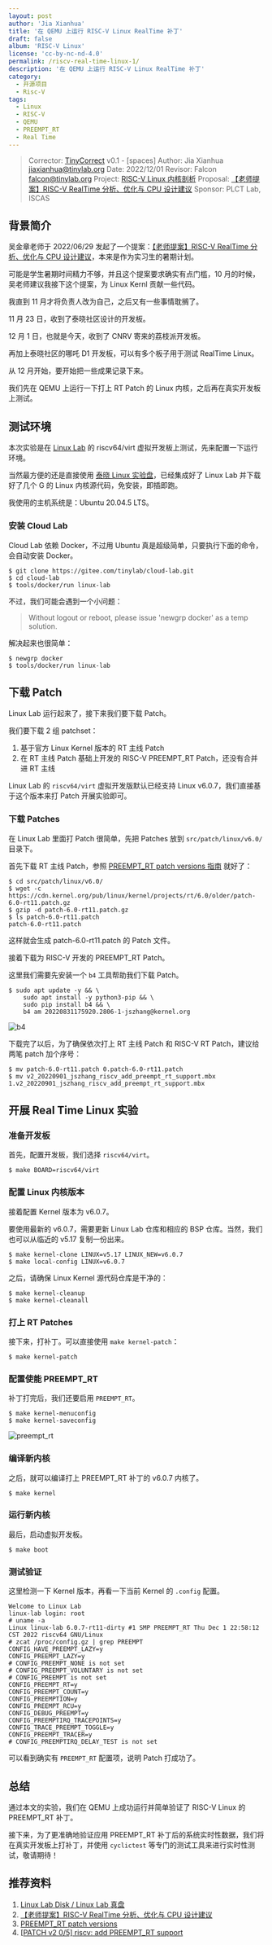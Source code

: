 ```yaml
---
layout: post
author: 'Jia Xianhua'
title: '在 QEMU 上运行 RISC-V Linux RealTime 补丁'
draft: false
album: 'RISC-V Linux'
license: 'cc-by-nc-nd-4.0'
permalink: /riscv-real-time-linux-1/
description: '在 QEMU 上运行 RISC-V Linux RealTime 补丁'
category:
  - 开源项目
  - Risc-V
tags:
  - Linux
  - RISC-V
  - QEMU
  - PREEMPT_RT
  - Real Time
---
```


> Corrector: [TinyCorrect](https://gitee.com/tinylab/tinycorrect) v0.1 - [spaces]
> Author:    Jia Xianhua <jiaxianhua@tinylab.org>
> Date:      2022/12/01
> Revisor:   Falcon <falcon@tinylab.org>
> Project:   [RISC-V Linux 内核剖析](https://gitee.com/tinylab/riscv-linux)
> Proposal:  [【老师提案】RISC-V RealTime 分析、优化与 CPU 设计建议][002]
> Sponsor:   PLCT Lab, ISCAS


## 背景简介

吴金章老师于 2022/06/29 发起了一个提案：[【老师提案】RISC-V RealTime 分析、优化与 CPU 设计建议][002]，本来是作为实习生的暑期计划。

可能是学生暑期时间精力不够，并且这个提案要求确实有点门槛，10 月的时候，吴老师建议我接下这个提案，为 Linux Kernl 贡献一些代码。

我直到 11 月才将负责人改为自己，之后又有一些事情耽搁了。

11 月 23 日，收到了泰晓社区设计的开发板。

12 月 1 日，也就是今天，收到了 CNRV 寄来的荔枝派开发板。

再加上泰晓社区的哪吒 D1 开发板，可以有多个板子用于测试 RealTime Linux。

从 12 月开始，要开始把一些成果记录下来。

我们先在 QEMU 上运行一下打上 RT Patch 的 Linux 内核，之后再在真实开发板上测试。

## 测试环境

本次实验是在 [Linux Lab](https://gitee.com/tinylab/linux-lab) 的 riscv64/virt 虚拟开发板上测试，先来配置一下运行环境。

当然最方便的还是直接使用 [泰晓 Linux 实验盘][001]，已经集成好了 Linux Lab 并下载好了几个 G 的 Linux 内核源代码，免安装，即插即跑。

我使用的主机系统是：Ubuntu 20.04.5 LTS。

### 安装 Cloud Lab

Cloud Lab 依赖 Docker，不过用 Ubuntu 真是超级简单，只要执行下面的命令，会自动安装 Docker。

```
$ git clone https://gitee.com/tinylab/cloud-lab.git
$ cd cloud-lab
$ tools/docker/run linux-lab
```

不过，我们可能会遇到一个小问题：

> Without logout or reboot, please issue 'newgrp docker' as a temp solution.

解决起来也很简单：

```
$ newgrp docker
$ tools/docker/run linux-lab
```

## 下载 Patch

Linux Lab 运行起来了，接下来我们要下载 Patch。

我们要下载 2 组 patchset：

1. 基于官方 Linux Kernel 版本的 RT 主线 Patch
2. 在 RT 主线 Patch 基础上开发的 RISC-V PREEMPT_RT Patch，还没有合并进 RT 主线

Linux Lab 的 `riscv64/virt` 虚拟开发版默认已经支持 Linux v6.0.7，我们直接基于这个版本来打 Patch 开展实验即可。

### 下载 Patches

在 Linux Lab 里面打 Patch 很简单，先把 Patches 放到 `src/patch/linux/v6.0/` 目录下。

首先下载 RT 主线 Patch，参照 [PREEMPT_RT patch versions 指南][003] 就好了：

```
$ cd src/patch/linux/v6.0/
$ wget -c https://cdn.kernel.org/pub/linux/kernel/projects/rt/6.0/older/patch-6.0-rt11.patch.gz
$ gzip -d patch-6.0-rt11.patch.gz
$ ls patch-6.0-rt11.patch
patch-6.0-rt11.patch
```

这样就会生成 patch-6.0-rt11.patch 的 Patch 文件。

接着下载为 RISC-V 开发的 PREEMPT_RT Patch。

这里我们需要先安装一个 `b4` 工具帮助我们下载 Patch。

```
$ sudo apt update -y && \
    sudo apt install -y python3-pip && \
    sudo pip install b4 && \
    b4 am 20220831175920.2806-1-jszhang@kernel.org
```

![b4](/wp-content/uploads/2022/03/riscv-linux/images/riscv-rtl/b4.png)

下载完了以后，为了确保依次打上 RT 主线 Patch 和 RISC-V RT Patch，建议给两笔 patch 加个序号：

```
$ mv patch-6.0-rt11.patch 0.patch-6.0-rt11.patch
$ mv v2_20220901_jszhang_riscv_add_preempt_rt_support.mbx 1.v2_20220901_jszhang_riscv_add_preempt_rt_support.mbx
```

## 开展 Real Time Linux 实验

### 准备开发板

首先，配置开发板，我们选择 `riscv64/virt`。

```
$ make BOARD=riscv64/virt
```

### 配置 Linux 内核版本

接着配置 Kernel 版本为 v6.0.7。

要使用最新的 v6.0.7，需要更新 Linux Lab 仓库和相应的 BSP 仓库。当然，我们也可以从临近的 v5.17 复制一份出来。

```
$ make kernel-clone LINUX=v5.17 LINUX_NEW=v6.0.7
$ make local-config LINUX=v6.0.7
```

之后，请确保 Linux Kernel 源代码仓库是干净的：

```
$ make kernel-cleanup
$ make kernel-cleanall
```

### 打上 RT Patches

接下来，打补丁。可以直接使用 `make kernel-patch`：

```
$ make kernel-patch
```

### 配置使能 PREEMPT_RT

补丁打完后，我们还要启用 `PREEMPT_RT`。

```
$ make kernel-menuconfig
$ make kernel-saveconfig
```

![preempt_rt](/wp-content/uploads/2022/03/riscv-linux/images/riscv-rtl/preempt_rt.png)

### 编译新内核

之后，就可以编译打上 PREEMPT_RT 补丁的 v6.0.7 内核了。

```
$ make kernel
```

### 运行新内核

最后，启动虚拟开发板。

```
$ make boot
```

### 测试验证

这里检测一下 Kernel 版本，再看一下当前 Kernel 的 `.config` 配置。

```
Welcome to Linux Lab
linux-lab login: root
# uname -a
Linux linux-lab 6.0.7-rt11-dirty #1 SMP PREEMPT_RT Thu Dec 1 22:58:12 CST 2022 riscv64 GNU/Linux
# zcat /proc/config.gz | grep PREEMPT
CONFIG_HAVE_PREEMPT_LAZY=y
CONFIG_PREEMPT_LAZY=y
# CONFIG_PREEMPT_NONE is not set
# CONFIG_PREEMPT_VOLUNTARY is not set
# CONFIG_PREEMPT is not set
CONFIG_PREEMPT_RT=y
CONFIG_PREEMPT_COUNT=y
CONFIG_PREEMPTION=y
CONFIG_PREEMPT_RCU=y
CONFIG_DEBUG_PREEMPT=y
CONFIG_PREEMPTIRQ_TRACEPOINTS=y
CONFIG_TRACE_PREEMPT_TOGGLE=y
CONFIG_PREEMPT_TRACER=y
# CONFIG_PREEMPTIRQ_DELAY_TEST is not set
```

可以看到确实有 `PREEMPT_RT` 配置项，说明 Patch 打成功了。

## 总结

通过本文的实验，我们在 QEMU 上成功运行并简单验证了 RISC-V Linux 的 PREEMPT_RT 补丁。

接下来，为了更准确地验证应用 PREEMPT_RT 补丁后的系统实时性数据，我们将在真实开发板上打补丁，并使用 `cyclictest` 等专门的测试工具来进行实时性测试，敬请期待！

## 推荐资料

1. [Linux Lab Disk / Linux Lab 真盘][001]
2. [【老师提案】RISC-V RealTime 分析、优化与 CPU 设计建议][002]
3. [PREEMPT_RT patch versions][003]
4. [[PATCH v2 0/5] riscv: add PREEMPT_RT support][004]

[001]: https://tinylab.org/linux-lab-disk
[002]: https://gitee.com/tinylab/riscv-linux/issues/I5ENMI
[003]: https://wiki.linuxfoundation.org/realtime/preempt_rt_versions
[004]: https://lore.kernel.org/linux-riscv/ea5cdba4-7a79-56b3-f8d7-7785569dedd6@microchip.com/T/#t
